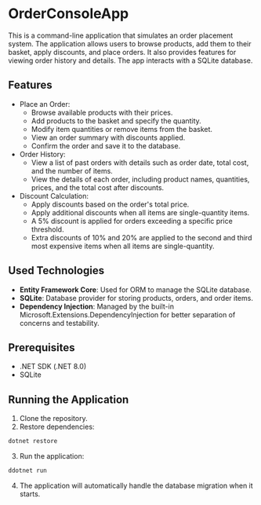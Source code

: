 # OrderConsoleApp

This is a command-line application that simulates an order placement system. The application allows users to browse products, 
add them to their basket, apply discounts, and place orders. It also provides features for viewing order history and details. 
The app interacts with a SQLite database.

## Features
* Place an Order:
  * Browse available products with their prices.
  * Add products to the basket and specify the quantity.
  * Modify item quantities or remove items from the basket.
  * View an order summary with discounts applied.
  * Confirm the order and save it to the database.
* Order History:
  * View a list of past orders with details such as order date, total cost, and the number of items.
  * View the details of each order, including product names, quantities, prices, and the total cost after discounts.
* Discount Calculation:
  * Apply discounts based on the order's total price.
  * Apply additional discounts when all items are single-quantity items.
  * A 5% discount is applied for orders exceeding a specific price threshold.
  * Extra discounts of 10% and 20% are applied to the second and third most expensive items when all items are single-quantity.

## Used Technologies 
* **Entity Framework Core**: Used for ORM to manage the SQLite database.
* **SQLite**: Database provider for storing products, orders, and order items.
* **Dependency Injection**: Managed by the built-in Microsoft.Extensions.DependencyInjection for better separation of concerns and testability.

## Prerequisites
* .NET SDK (.NET 8.0)
* SQLite

## Running the Application
 1. Clone the repository.
 2. Restore dependencies:
  ```bash
  dotnet restore
  ```
 3. Run the application:
  ```bash
  ddotnet run
  ```
4. The application will automatically handle the database migration when it starts.
